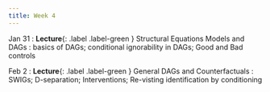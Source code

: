 ```yaml
---
title: Week 4
---
```


Jan 31
: **Lecture**{: .label .label-green } Structural Equations Models and DAGs
: basics of DAGs; conditional ignorability in DAGs; Good and Bad controls

Feb 2
: **Lecture**{: .label .label-green } General DAGs and Counterfactuals
: SWIGs; D-separation; Interventions; Re-visting identification by conditioning
